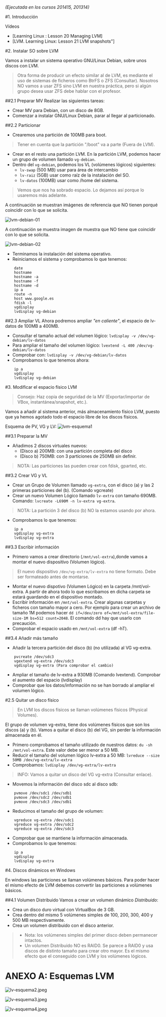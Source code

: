 *(Ejecutada en los cursos 201415, 201314)*

#1. Introducción

Vídeos
* [Learning Linux : Lesson 20 Managing LVM]
* [LVM. Learning Linux: Lesson 21 LVM snapshots"]

#2. Instalar SO sobre LVM

Vamos a instalar un sistema operativo GNU/Linux Debian, sobre unos discos con LVM.

> Otra forma de producir un efecto similar al de LVM, es mediante el uso de 
sistemas de ficheros como BtrFS o ZFS (Consultar).
> Nosotros NO vamos a usar ZFS sino LVM en nuestra práctica, pero si algún 
grupo desea usar ZFS debe hablar con el profesor.

##2.1 Preparar MV
Realizar las siguientes tareas:
* Crear MV para Debian, con un disco de 8GB.
* Comenzar a instalar GNU/Linux Debian, parar al llegar al particionado.

##2.2 Particionar

* Crearemos una partición de 100MB para boot. 
> Tener en cuenta que la partición "/boot" va a parte (Fuera de LVM).
* Crear en el resto una partición LVM. En la partición LVM, podemos hacer 
un grupo de volumen llamado `vg-debian`.
* Dentro del `vg-debian`, podemos los VL (volúmenes lógicos) siguientes:
    * `lv-swap` (500 MB) usar para área de intercambio
    * `lv-raiz` (5GB) usar como raíz de la instalación del SO.
    * `lv-datos` (100MB) usar como /home del sistema.
> Vemos que nos ha sobrado espacio. Lo dejamos así porque lo usaremos más adelante.

A continuación se muestran imágenes de referencia que NO tienen porqué coincidir con lo que se solicita.

![lvm-debian-01](./images/lvm-debian-01.png)

A continuación se muestra imagen de muestra que NO tiene que coincidir con lo que se solicita.

![lvm-debian-02](./images/lvm-debian-02.png)

* Terminamos la instalación del sistema operativo.
* Reiniciamos el sistema y comprobamos lo que tenemos:
```
    date
    hostname
    hostname -a
    hostname -f
    hostname -d
    ip a
    route -n
    host www.google.es
    fdisk -l
    vgdisplay
    lvdisplay vg-debian
```
      
##2.3 Ampliar VL
Ahora podremos ampliar *"en caliente"*, el espacio de lv-datos de 100MB a 400MB.

* Consultar el tamaño actual del volumen lógico: `lvdisplay -v /dev/vg-debian/lv-datos`
* Para ampliar el tamaño del volumen lógico: `lvextend -L 400 /dev/vg-debian/lv-datos`
* Comprobar con: `lvdisplay -v /dev/vg-debian/lv-datos`
* Comprobamos lo que tenemos ahora:
```
    ip a
    vgdisplay
    lvdisplay vg-debian
```

#3. Modificar el espacio físico LVM

> Consejo: Haz copia de seguridad de la MV (Exportar/importar de VBox, instantánea/snapshot, etc.).

Vamos a añadir al sistema anterior, más almacenamiento físico LVM, puesto que ya hemos agotado 
todo el espacio libre de los discos físicos.

Esquema de PV, VG y LV:
![lvm-esquema1](./images/lvm-esquema1.jpeg)

##3.1 Preparar la MV
* Añadimos 2 discos virtuales nuevos:
    * (Disco a) 200MB: con una partición completa del disco
    * (Disco b) 750MB: con 3 particiones de 250MB sin definir.
> NOTA: Las particiones las pueden crear con fdisk, gparted, etc.

##3.2 Crear VG y VL

* Crear un Grupo de Volumen llamado `vg-extra`, con el disco (a) y las 2 
primeras particiones del (b). (Comando vgcreate)
* Crear un nuevo Volumen Lógico llamado `lv-extra` con tamaño 690MB. 
Comando: `lvcreate -L690M -n lv-extra vg-extra`.

> NOTA: La partición 3 del disco (b) NO la estamos usando por ahora.
* Comprobamos lo que tenemos:
```
    ip a
    vgdisplay vg-extra
    lvdisplay vg-extra
```
          
##3.3 Escribir información

* Primero vamos a crear directorio (`/mnt/vol-extra`),donde vamos a montar el nuevo dispositivo (Volumen lógico).
> El nuevo dispositivo `/dev/vg-extra/lv-extra` no tiene formato. Debe ser formateado antes de montarse.
* Montar el nuevo dispotivo (Volumen Lógico) en la carpeta /mnt/vol-extra. 
A partir de ahora todo lo que escribamos en dicha carpeta se estará guardando en el dispositivo montado.
* Escribir información en `/mnt/vol-extra`. Crear algunas carpetas y ficheros con tamaño mayor a cero. 
Por ejemplo para crear un archivo de tamaño 1M podemos hacer `dd if=/dev/zero of=/mnt/vol-extra/file-size-1M bs=512 count=2048`. 
El comando dd hay que usarlo con precaución.
* Comprobar el espacio usado en `/mnt/vol-extra` (df -hT).

##3.4 Añadir más tamaño

* Añadir la tercera partición del disco (b) (no utilizada) al VG vg-extra.
```
    pvcreate /dev/sdc3
    vgextend vg-extra /dev/sdc3
    vgdisplay vg-extra (Para comprobar el cambio)
```
* Ampliar el tamaño de lv-extra a 930MB (Comando lvextend). Comprobar el aumento del espacio (lvdisplay)
* Comprobar que los datos/información no se han borrado al ampliar el volumen lógico.

#2.5 Quitar un disco físico

> En LVM los discos físicos se llaman volúmenes físicos (Physical Volumes). 

El grupo de volumen vg-extra, tiene dos volúmenes físicos que son los discos (a) y (b). 
Vamos a quitar el disco (b) del VG, sin perder la información almacenada en él.

* Primero comprobamos el tamaño utilizado de nuestros datos: `du -sh /mnt/vol-extra`. 
Este valor debe ser menor a 50 MB.
* Reducir el tamaño del volumen lógico lv-extra a 50 MB: `lvreduce --size 50MB /dev/vg-extra/lv-extra`
* Comprobamos: `lvdisplay /dev/vg-extra/lv-extra`

> INFO: Vamos a quitar un disco del VG vg-extra (Consultar enlace).

* Movemos la información del disco sdc al disco sdb:
```
    pvmove /dev/sdc1 /dev/sdb1
    pvmove /dev/sdc2 /dev/sdb1
    pvmove /dev/sdc3 /dev/sdb1
```
* Reducimos el tamaño del grupo de volumen:
```
    vgreduce vg-extra /dev/sdc1
    vgreduce vg-extra /dev/sdc2
    vgreduce vg-extra /dev/sdc3
```
* Comprobar que se mantiene la información almacenada.
* Comprobamos lo que tenemos:
```
    ip a
    vgdisplay
    lvdisplay vg-extra
```

#4. Discos dinámicos en Windows

En windows las particiones se llaman volúmenes básicos. Para poder hacer el mismo
efecto de LVM debemos convertir las particiones a volúmenes básicos.

##4.1 Volumen Distribuido
Vamos a crear un volumen dinámico *Distribuido*:
* Crea un disco duro virtual con VirtualBox de 3 GB.
* Crea dentro del mismo 5 volúmenes simples de 100, 200, 300, 400 y 500 MB respectivamente.
* Crea un volumen distribuido con el disco anterior.

> * Nota: los volúmenes simples del primer disco deben permanecer intactos.
> * Un volumen Distribuido NO es RAID0. Se parece a RAID0 y usa discos de distinto tamaño
para crear otro mayor. Es el mismo efecto que el conseguido con LVM y los volúmenes lógicos.


# ANEXO A: Esquemas LVM

![lv-esquema2.jpeg](./images/lvm-esquema2.jpeg)

![lv-esquema3.jpeg](./images/lvm-esquema3.jpeg)

![lv-esquema4.jpeg](./images/lvm-esquema4.jpeg)
